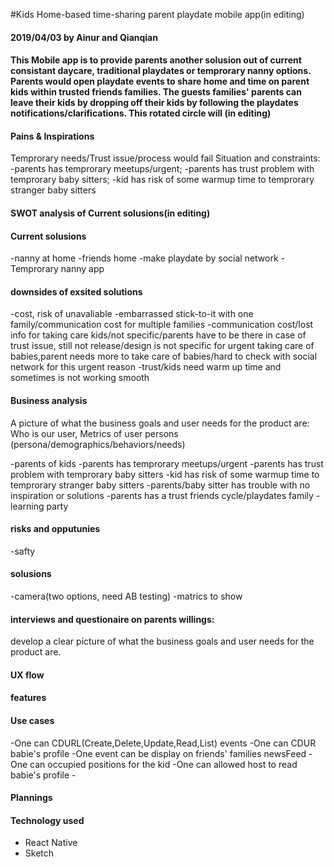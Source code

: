 #Kids Home-based time-sharing parent playdate mobile app(in editing)

#### 2019/04/03 by Ainur and Qianqian

#### This Mobile app is to provide parents another solusion out of current consistant daycare, traditional playdates or temprorary nanny options. Parents would open playdate events to share home and time on parent kids within trusted friends families. The guests families' parents can leave their kids by dropping off their kids by following the playdates notifications/clarifications. This rotated circle will (in editing)

#### Pains & Inspirations

Temprorary needs/Trust issue/process would fail
Situation and constraints:
-parents has temprorary meetups/urgent;
-parents has trust problem with temprorary baby sitters;
-kid has risk of some warmup time to temprorary stranger baby sitters

#### SWOT analysis of Current solusions(in editing)

#### Current solusions

-nanny at home
-friends home
-make playdate by social network
-Temprorary nanny app

#### downsides of exsited solutions

-cost, risk of unavaliable
-embarrassed stick-to-it with one family/communication cost for multiple families
-communication cost/lost info for taking care kids/not specific/parents have to be there in case of trust issue, still not release/design is not specific for urgent taking care of babies,parent needs more to take care of babies/hard to check with social network for this urgent reason
-trust/kids need warm up time and sometimes is not working smooth

#### Business analysis

A picture of what the business goals and user needs for the product are:
Who is our user, Metrics of user persons
(persona/demographics/behaviors/needs)

-parents of kids
-parents has temprorary meetups/urgent
-parents has trust problem with temprorary baby sitters
-kid has risk of some warmup time to temprorary stranger baby sitters
-parents/baby sitter has trouble with no inspiration or solutions
-parents has a trust friends cycle/playdates family
-learning party

#### risks and opputunies

-safty

#### solusions

-camera(two options, need AB testing)
-matrics to show

#### interviews and questionaire on parents willings:

develop a clear picture of what the business goals and user needs for the product are.

#### UX flow

#### features

#### Use cases

-One can CDURL(Create,Delete,Update,Read,List) events
-One can CDUR babie's profile
-One event can be display on friends' families newsFeed
-One can occupied positions for the kid
-One can allowed host to read babie's profile -

#### Plannings

#### Technology used

- React Native
- Sketch
